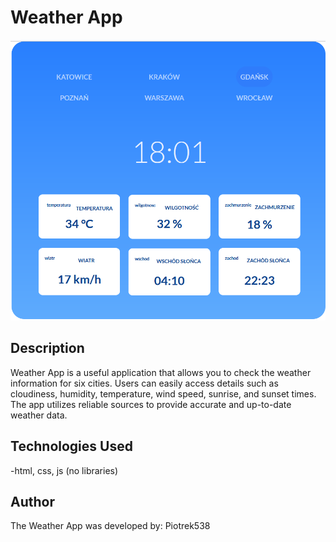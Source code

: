 # Weather App

![Weather App](screenshot.png)

## Description

Weather App is a useful application that allows you to check the weather information for six cities. Users can easily access details such as cloudiness, humidity, temperature, wind speed, sunrise, and sunset times. The app utilizes reliable sources to provide accurate and up-to-date weather data. 

## Technologies Used

-html, css, js (no libraries)

## Author

The Weather App was developed by: Piotrek538

